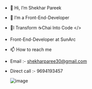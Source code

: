 - 👋 Hi, I’m Shekhar Pareek

* 👀 I’m a Front-End-Developer

+ 🌱I Transform ☕Chai Into Code </>

- Front-End-Developer at SunArc

* 📫 How to reach me

+ Email :- shekharparee30@gmail.com

+ Direct call :- 9694193457

     ![image](https://github.com/ShekharPareek/-ShekharPareek/assets/108127963/95af4a0b-b21c-4352-804d-9fa6fbe13bee)


